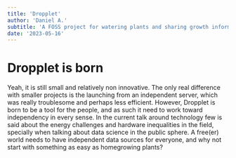 ```yaml
---
title: 'Dropplet'
author: 'Daniel A.'
subtitle: 'A FOSS project for watering plants and sharing growth information'
date: '2023-05-16'
---
```

# Dropplet is born
Yeah, it is still small and relatively non innovative. The only real difference with smaller projects is the launching from an independent server, which was really troublesome and perhaps less efficient. However, Dropplet is born to be a tool for the people, and as such it need to work toward independency in every sense. In the current talk around technology few is said about the energy challenges and hardware inequalities in the field, specially when talking about data science in the public sphere. A free(er) world needs to have independent data sources for everyone, and why not start with something as easy as homegrowing plants?